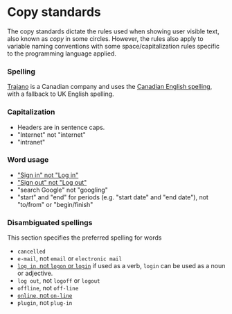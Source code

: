 Copy standards
==============

The copy standards dictate the rules used when showing user visible text,
also known as *copy* in some circles.  However, the rules also apply to
variable naming conventions with some space/capitalization rules specific
to the programming language applied.

### Spelling

[Trajano][] is a Canadian company and uses the [Canadian English spelling][1], with
a fallback to UK English spelling.
	  
### Capitalization

* Headers are in sentence caps.
* "Internet" not "internet"
* "intranet"

### Word usage

* ["Sign in" not "Log in"][4]
* ["Sign out" not "Log out"][4]
* "search Google" not "googling"
* "start" and "end" for periods (e.g. "start date" and "end date"), not 
  "to/from" or "begin/finish"
	
### Disambiguated spellings

This section specifies the preferred spelling for words

* `cancelled`
* `e-mail`, not `email` or `electronic mail` 
* [`log in`, not `logon` or `login`][3] if used as a verb, `login` can be used as a noun or adjective.
* `log out`, not `logoff` or `logout`
* `offline`, not `off-line`
* [`online`, not `on-line`][2]
* `plugin`, not `plug-in`
	
[Trajano]: http://www.trajano.net/
[1]: http://www.lukemastin.com/testing/spelling/cgi-bin/database.cgi?action=home
[2]: http://grammarist.com/spelling/online-on-line/
[3]: http://english.stackexchange.com/questions/5302/log-in-to-or-log-into-or-login-to
[4]: http://ux.stackexchange.com/questions/1080/using-sign-in-vs-using-log-in
